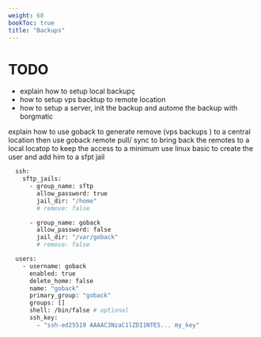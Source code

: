 ```yaml
---
weight: 60
bookToc: true
title: "Backups"
---
```


# TODO

* explain how to setup local backupç
* how to setup vps backtup to remote location
* how to setup a server, init the backup and autome the backup with borgmatic

explain how to use goback to generate remove (vps backups ) to a central location
then use goback remote pull/ sync to bring back the remotes to a local locatop
to keep the access to a minimum use linux basic to create the user and add him to a sfpt jail


```bash
  ssh:
    sftp_jails:
      - group_name: sftp
        allow_password: true
        jail_dir: "/home"
        # remove: false

      - group_name: goback
        allow_password: false
        jail_dir: "/var/goback"
        # remove: false

  users:
    - username: goback
      enabled: true
      delete_home: false
      name: "goback"
      primary_group: "goback"
      groups: []
      shell: /bin/false # optional
      ssh_key:
        - "ssh-ed25519 AAAAC3NzaC1lZDI1NTE5... my_key"

```